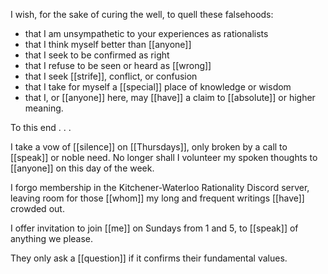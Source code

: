 I wish, for the sake of curing the well, to quell these falsehoods:  
  
- that I am unsympathetic to your experiences as rationalists  
- that I think myself better than [[anyone]]  
- that I seek to be confirmed as right  
- that I refuse to be seen or heard as [[wrong]]  
- that I seek [[strife]], conflict, or confusion  
- that I take for myself a [[special]] place of knowledge or wisdom  
- that I, or [[anyone]] here, may [[have]] a claim to [[absolute]] or higher meaning.  
  
To this end . . .  
  
I take a vow of [[silence]] on [[Thursdays]], only broken by a call to [[speak]] or noble need. No longer shall I volunteer my spoken thoughts to [[anyone]] on this day of the week.  
  
I forgo membership in the Kitchener-Waterloo Rationality Discord server, leaving room for those [[whom]] my long and frequent writings [[have]] crowded out.  
  
I offer invitation to join [[me]] on Sundays from 1 and 5, to [[speak]] of anything we please.  

They only ask a [[question]] if it confirms their fundamental values.